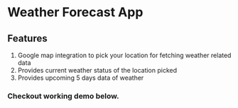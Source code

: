 # Weather Forecast App

## Features
1) Google map integration to pick your location for fetching weather related data
2) Provides current weather status of the location picked
3) Provides upcoming 5 days data of weather 

### Checkout working demo below.


